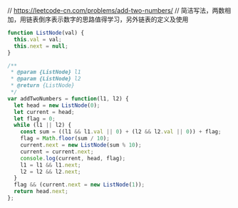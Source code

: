 // https://leetcode-cn.com/problems/add-two-numbers/
// 简洁写法，两数相加，用链表倒序表示数字的思路值得学习，另外链表的定义及使用

```js
function ListNode(val) {
  this.val = val;
  this.next = null;
}
```

```js
/**
 * @param {ListNode} l1
 * @param {ListNode} l2
 * @return {ListNode}
 */
var addTwoNumbers = function(l1, l2) {
  let head = new ListNode(0);
  let current = head;
  let flag = 0;
  while (l1 || l2) {
    const sum = ((l1 && l1.val || 0) + (l2 && l2.val || 0)) + flag;
    flag = Math.floor(sum / 10);
    current.next = new ListNode(sum % 10);
    current = current.next;
    console.log(current, head, flag);
    l1 = l1 && l1.next;
    l2 = l2 && l2.next;
  }
  flag && (current.next = new ListNode(1));
  return head.next;
};

```
